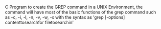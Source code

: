 C Program to create the GREP command in a UNIX Environment, the command will have most of the basic functions of the grep command such as -c, -i, -l, -n, -v, -w, -x with the syntax as 'grep [-options] contenttosearchfor filetosearchin'

